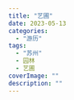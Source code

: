 ```yaml
---
title: "艺圃"
date: 2023-05-13
categories: 
  - "游历"
tags: 
  - "苏州"
  - 园林
  - 艺圃
coverImage: ""
description: ""
---
```

